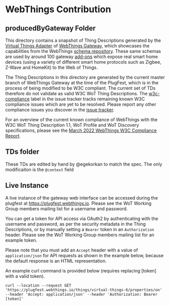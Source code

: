# WebThings Contribution

## producedByGateway Folder
This directory contains a snapshot of Thing Descriptions generated by the [Virtual Things Adapter](https://github.com/WebThingsIO/virtual-things-adapter/) of [WebThings Gateway](https://github.com/WebThingsIO/gateway/), which showcases the capabilities from the WebThings [schema repository](https://webthings.io/schemas/). These same schemas are used by around 100 gateway [add-ons](https://api.webthings.io:8443/addons/info) which expose real smart home devices (using a variety of different smart home protocols such as Zigbee, Z-Wave and HomeKit) to the Web of Things.

The Thing Descriptions in this directory are generated by the current master branch of WebThings Gateway at the time of the PlugFest, which is in the process of being modified to be W3C compliant. The current set of TDs therefore do not validate as valid W3C WoT Thing Descriptions. The [w3c-compliance](https://github.com/WebThingsIO/gateway/issues?q=is%3Aissue+is%3Aopen+label%3Aw3c-compliance) label in the issue tracker tracks remaining known W3C compliance issues which are yet to be resolved. Please report any other compliance issues you discover in the [issue tracker](https://github.com/WebThingsIO/gateway/issues).

For an overview of the current known compliance of WebThings with the W3C WoT Thing Description 1.1, WoT Profile and WoT Discovery specifications, please see the [March 2022 WebThings W3C Compliance Report](https://docs.google.com/document/d/1NmoZ61iVEfIw6rhRwsCwTrq__eN137ROHzJjobWNPZo/edit?usp=sharing).


## TDs folder

These TDs are edited by hand by @egekorkan to match the spec. The only modificaiton is the `@context` field

## Live Instance

A live instance of the gateway web interface can be accessed during the plugfest at https://plugfest.webthings.io. Please see the WoT Working Group members mailing list for a username and password.

You can get a token for API access via OAuth2 by authenticating with the username and password, as per the security metadata in the Thing Descriptions, or by manually setting a `Bearer` token in an `Authorization` header. Please see the WoT Working Group members mailing list for an example token.

Please note that you must add an `Accept` header with a value of `application/json` for API requests as shown in the example below, because the default response is an HTML representation.

An example curl command is provided below (requires replacing [token] with a valid token).

```
curl --location --request GET 'https://plugfest.webthings.io/things/virtual-things-6/properties/on' --header 'Accept: application/json' --header 'Authorization: Bearer [token]'
```